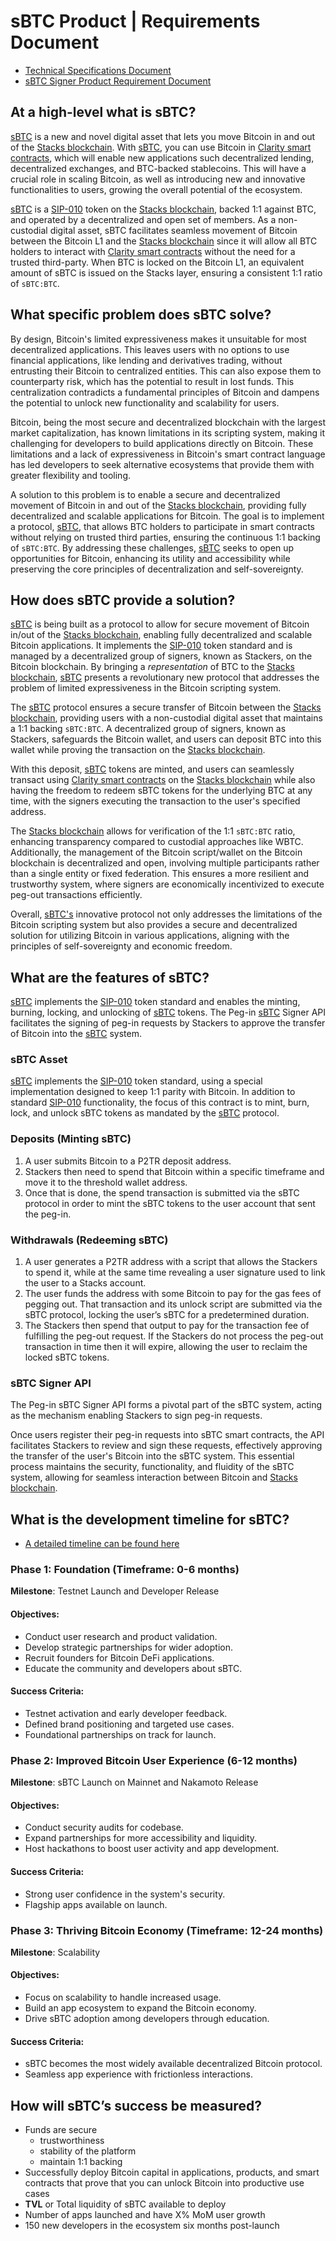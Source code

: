 # sBTC Product | Requirements Document

- [Technical Specifications Document](./sbtc_technical.md)
- [sBTC Signer Product Requirement Document](./sbtc_signer.md)

## At a high-level what is sBTC?

[sBTC](./../sBTC-FAQ.md) is a new and novel digital asset that lets you move Bitcoin in and out of the [Stacks blockchain](https://github.com/stacks-network/stacks-blockchain/). With [sBTC](./../sBTC-FAQ.md), you can use Bitcoin in [Clarity smart contracts](https://clarity-lang.org/), which will enable new applications such decentralized lending, decentralized exchanges, and BTC-backed stablecoins. This will have a crucial role in scaling Bitcoin, as well as introducing new and innovative functionalities to users, growing the overall potential of the ecosystem.

[sBTC](./../sBTC-FAQ.md) is a [SIP-010](https://github.com/stacksgov/sips/blob/main/sips/sip-010/sip-010-fungible-token-standard.md) token on the [Stacks blockchain](https://github.com/stacks-network/stacks-blockchain/), backed 1:1 against BTC, and operated by a decentralized and open set of members. As a non-custodial digital asset, sBTC facilitates seamless movement of Bitcoin between the Bitcoin L1 and the [Stacks blockchain](https://github.com/stacks-network/stacks-blockchain/) since it will allow all BTC holders to interact with [Clarity smart contracts](https://clarity-lang.org/) without the need for a trusted third-party. When BTC is locked on the Bitcoin L1, an equivalent amount of sBTC is issued on the Stacks layer, ensuring a consistent 1:1 ratio of `sBTC:BTC`.

## What specific problem does sBTC solve?

By design, Bitcoin's limited expressiveness makes it unsuitable for most decentralized applications. This leaves users with no options to use financial applications, like lending and derivatives trading, without entrusting their Bitcoin to centralized entities. This can also expose them to counterparty risk, which has the potential to result in lost funds. This centralization contradicts a fundamental principles of Bitcoin and dampens the potential to unlock new functionality and scalability for users.

Bitcoin, being the most secure and decentralized blockchain with the largest market capitalization, has known limitations in its scripting system, making it challenging for developers to build applications directly on Bitcoin. These limitations and a lack of expressiveness in Bitcoin's smart contract language has led developers to seek alternative ecosystems that provide them with greater flexibility and tooling.

A solution to this problem is to enable a secure and decentralized movement of Bitcoin in and out of the [Stacks blockchain](https://github.com/stacks-network/stacks-blockchain/), providing fully decentralized and scalable applications for Bitcoin. The goal is to implement a protocol, [sBTC](./../sBTC-FAQ.md), that allows BTC holders to participate in smart contracts without relying on trusted third parties, ensuring the continuous 1:1 backing of `sBTC:BTC`. By addressing these challenges, [sBTC](./../sBTC-FAQ.md) seeks to open up opportunities for Bitcoin, enhancing its utility and accessibility while preserving the core principles of decentralization and self-sovereignty.

## How does sBTC provide a solution?

[sBTC](./../sBTC-FAQ.md) is being built as a protocol to allow for secure movement of Bitcoin in/out of the [Stacks blockchain](https://github.com/stacks-network/stacks-blockchain/), enabling fully decentralized and scalable Bitcoin applications. It implements the [SIP-010](https://github.com/stacksgov/sips/blob/main/sips/sip-010/sip-010-fungible-token-standard.md) token standard and is managed by a decentralized group of signers, known as Stackers, on the Bitcoin blockchain. By bringing a _representation_ of BTC to the [Stacks blockchain](https://github.com/stacks-network/stacks-blockchain/), [sBTC](./../sBTC-FAQ.md) presents a revolutionary new protocol that addresses the problem of limited expressiveness in the Bitcoin scripting system.

The [sBTC](./../sBTC-FAQ.md) protocol ensures a secure transfer of Bitcoin between the [Stacks blockchain](https://github.com/stacks-network/stacks-blockchain/), providing users with a non-custodial digital asset that maintains a 1:1 backing `sBTC:BTC`. A decentralized group of signers, known as Stackers, safeguards the Bitcoin wallet, and users can deposit BTC into this wallet while proving the transaction on the [Stacks blockchain](https://github.com/stacks-network/stacks-blockchain/).

With this deposit, [sBTC](./../sBTC-FAQ.md) tokens are minted, and users can seamlessly transact using [Clarity smart contracts](https://clarity-lang.org/) on the [Stacks blockchain](https://github.com/stacks-network/stacks-blockchain/) while also having the freedom to redeem sBTC tokens for the underlying BTC at any time, with the signers executing the transaction to the user's specified address.

The [Stacks blockchain](https://github.com/stacks-network/stacks-blockchain/) allows for verification of the 1:1 `sBTC:BTC` ratio, enhancing transparency compared to custodial approaches like WBTC. Additionally, the management of the Bitcoin script/wallet on the Bitcoin blockchain is decentralized and open, involving multiple participants rather than a single entity or fixed federation. This ensures a more resilient and trustworthy system, where signers are economically incentivized to execute peg-out transactions efficiently.

Overall, [sBTC's](./../sBTC-FAQ.md) innovative protocol not only addresses the limitations of the Bitcoin scripting system but also provides a secure and decentralized solution for utilizing Bitcoin in various applications, aligning with the principles of self-sovereignty and economic freedom.

## What are the features of sBTC?

[sBTC](./../sBTC-FAQ.md) implements the [SIP-010](https://github.com/stacksgov/sips/blob/main/sips/sip-010/sip-010-fungible-token-standard.md) token standard and enables the minting, burning, locking, and unlocking of [sBTC](./../sBTC-FAQ.md) tokens. The Peg-in [sBTC](./../sBTC-FAQ.md) Signer API facilitates the signing of peg-in requests by Stackers to approve the transfer of Bitcoin into the [sBTC](./../sBTC-FAQ.md) system.

### sBTC Asset

[sBTC](./../sBTC-FAQ.md) implements the [SIP-010](https://github.com/stacksgov/sips/blob/main/sips/sip-010/sip-010-fungible-token-standard.md) token standard, using a special implementation designed to keep 1:1 parity with Bitcoin. In addition to standard [SIP-010](https://github.com/stacksgov/sips/blob/main/sips/sip-010/sip-010-fungible-token-standard.md) functionality, the focus of this contract is to mint, burn, lock, and unlock sBTC tokens as mandated by the [sBTC](./../sBTC-FAQ.md) protocol.

### Deposits (Minting sBTC)

1. A user submits Bitcoin to a P2TR deposit address.
2. Stackers then need to spend that Bitcoin within a specific timeframe and move it to the threshold wallet address.
3. Once that is done, the spend transaction is submitted via the sBTC protocol in order to mint the sBTC tokens to the user account that sent the peg-in.

### Withdrawals (Redeeming sBTC)

1. A user generates a P2TR address with a script that allows the Stackers to spend it, while at the same time revealing a user signature used to link the user to a Stacks account.
2. The user funds the address with some Bitcoin to pay for the gas fees of pegging out. That transaction and its unlock script are submitted via the sBTC protocol, locking the user’s sBTC for a predetermined duration.
3. The Stackers then spend that output to pay for the transaction fee of fulfilling the peg-out request. If the Stackers do not process the peg-out transaction in time then it will expire, allowing the user to reclaim the locked sBTC tokens.

### sBTC Signer API

The Peg-in sBTC Signer API forms a pivotal part of the sBTC system, acting as the mechanism enabling Stackers to sign peg-in requests.

Once users register their peg-in requests into sBTC smart contracts, the API facilitates Stackers to review and sign these requests, effectively approving the transfer of the user's Bitcoin into the sBTC system. This essential process maintains the security, functionality, and fluidity of the sBTC system, allowing for seamless interaction between Bitcoin and [Stacks blockchain](https://github.com/stacks-network/stacks-blockchain/).

## What is the development timeline for sBTC?

- [A detailed timeline can be found here](https://www.bitcoinwrites.com/p/growing-bitcoin-economy-road-sbtc)

### Phase 1: Foundation (Timeframe: 0-6 months)

**Milestone**: Testnet Launch and Developer Release

#### Objectives:

- Conduct user research and product validation.
- Develop strategic partnerships for wider adoption.
- Recruit founders for Bitcoin DeFi applications.
- Educate the community and developers about sBTC.

#### Success Criteria:

- Testnet activation and early developer feedback.
- Defined brand positioning and targeted use cases.
- Foundational partnerships on track for launch.

### Phase 2: Improved Bitcoin User Experience (6-12 months)

**Milestone**: sBTC Launch on Mainnet and Nakamoto Release

#### Objectives:

- Conduct security audits for codebase.
- Expand partnerships for more accessibility and liquidity.
- Host hackathons to boost user activity and app development.

#### Success Criteria:

- Strong user confidence in the system's security.
- Flagship apps available on launch.

### Phase 3: Thriving Bitcoin Economy (Timeframe: 12-24 months)

**Milestone**: Scalability

#### Objectives:

- Focus on scalability to handle increased usage.
- Build an app ecosystem to expand the Bitcoin economy.
- Drive sBTC adoption among developers through education.

#### Success Criteria:

- sBTC becomes the most widely available decentralized Bitcoin protocol.
- Seamless app experience with frictionless interactions.

## How will sBTC’s success be measured?

- Funds are secure
  - trustworthiness
  - stability of the platform
  - maintain 1:1 backing
- Successfully deploy Bitcoin capital in applications, products, and smart contracts that prove that you can unlock Bitcoin into productive use cases
- **TVL** or Total liquidity of sBTC available to deploy
- Number of apps launched and have X% MoM user growth
- 150 new developers in the ecosystem six months post-launch
